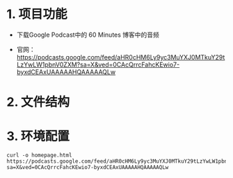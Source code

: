 # 1. 项目功能

- 下载Google Podcast中的 60 Minutes 博客中的音频

- 官网：https://podcasts.google.com/feed/aHR0cHM6Ly9yc3MuYXJ0MTkuY29tLzYwLW1pbnV0ZXM?sa=X&ved=0CAcQrrcFahcKEwio7-byxdCEAxUAAAAAHQAAAAAQLw
  
# 2. 文件结构


# 3. 环境配置


```
curl -o homepage.html https://podcasts.google.com/feed/aHR0cHM6Ly9yc3MuYXJ0MTkuY29tLzYwLW1pbnV0ZXM?sa=X&ved=0CAcQrrcFahcKEwio7-byxdCEAxUAAAAAHQAAAAAQLw
```
